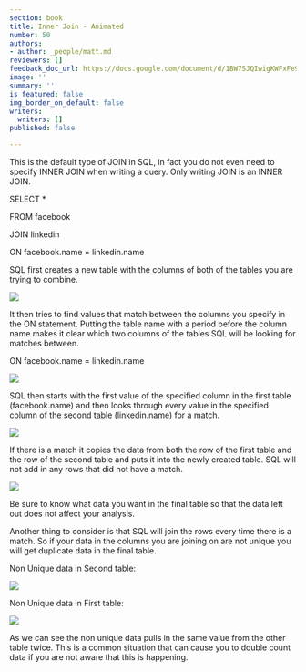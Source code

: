 ```yaml
---
section: book
title: Inner Join - Animated
number: 50
authors:
- author: _people/matt.md
reviewers: []
feedback_doc_url: https://docs.google.com/document/d/1BW7SJQIwigKWFxFe9mf17GCimXZOPKgigRELKteosVE/edit?usp=sharing
image: ''
summary: ''
is_featured: false
img_border_on_default: false
writers:
  writers: []
published: false

---
```

This is the default type of JOIN in SQL, in fact you do not even need to specify INNER JOIN when writing a query. Only writing JOIN is an INNER JOIN.

SELECT *

FROM facebook

JOIN linkedin

ON facebook.name = linkedin.name

SQL first creates a new table with the columns of both of the tables you are trying to combine.

![](https://assets.website-files.com/5c197923e5851742d9bc835d/5c955f293a3564101c58aeb7_a83UazPdowmpfzxt0GF_oE3Oo3FMeA0abWYK7q2bD4a1BdREqOp0UMvT6d6XvnwuBJB9tfQbpIaqWuyqgjMffVabPl25co9PB342BprqJ3yp0_3o65WaKp5-yg5GPdZ6955ND8-U.png)

It then tries to find values that match between the columns you specify in the ON statement. Putting the table name with a period before the column name makes it clear which two columns of the tables SQL will be looking for matches between.

ON facebook.name = linkedin.name

![](https://assets.website-files.com/5c197923e5851742d9bc835d/5c955f29855a51018048f883_NaDkL7ei7MsoVIX_mC9iAQ9rYF7bvHMTW7P_YDeF2GH1AWO4OHKxm1KKngL_KQ3eaShoWcqCAEX9giSDYODrrQ4AsP5YFlJzb2N5pJPMDq6Z6ioN8ztVGiJPMEtc13FS2_AiT1ea.jpeg)

SQL then starts with the first value of the specified column in the first table (facebook.name) and then looks through every value in the specified column of the second table (linkedin.name) for a match.

![](https://assets.website-files.com/5c197923e5851742d9bc835d/5c955f2996e83c9277ed05ec_ifC6TjZ2-RbWY4SCIBgauGdkOPwmvc5sDCU2LhoRvQnk9h6Wpm2EhN6miiCxENIyL6ZBPgiT_PQhDull1pb-GW9Za-1Uu26zb_ZtJRsKzDNX-MRz5e98ZlTv5RJCTzJ9RcvmSZC_.gif)

If there is a match it copies the data from both the row of the first table and the row of the second table and puts it into the newly created table. SQL will not add in any rows that did not have a match.

![](https://assets.website-files.com/5c197923e5851742d9bc835d/5c955f2996e83c5f7ded05db_g8KjvVDZlWk5eDEA6E-JzYQIWWSHOpVaPcx-YMb-0tKA2BpOBUkZfrFtTSQ-Wg18KdcYSxXSq5h-ZA0spWh7Xl6EQxIGJ2F9xpGVA6Opg35Z0Epx2k_C_sip6i6PtYrZ_zY1XhaT.gif)

Be sure to know what data you want in the final table so that the data left out does not affect your analysis.

Another thing to consider is that SQL will join the rows every time there is a match. So if your data in the columns you are joining on are not unique you will get duplicate data in the final table.

Non Unique data in Second table:

![](https://assets.website-files.com/5c197923e5851742d9bc835d/5c955f294cfd2a089638d747_usIuFWn80hJv-m-phI2Kp4PKpvpSIohbSgBPCb6gre85Ox35au159pKeDCn56CRtuQ6n6UgkoBWZAJGXKb-XezXrM8FDgf_ajnMfuxGNvEeM6mwBOUkxa1GvyeEA-nCs6EzWwma2.gif)

Non Unique data in First table:

![](https://assets.website-files.com/5c197923e5851742d9bc835d/5c955f2a855a51fbba48f889_Q2dtrLjtmfbOVdH_WePIEQ9ccN61a_Wvrp-uwNEWlZlgsjxTw6m4c7Jn-NViSxgl86bTpALfi3B6vD-svagYny4HMnNU8qWqhaEe81rP9Icta-tYyuC26wmNUS-ixLRehDgAp-x7.gif)

As we can see the non unique data pulls in the same value from the other table twice. This is a common situation that can cause you to double count data if you are not aware that this is happening.